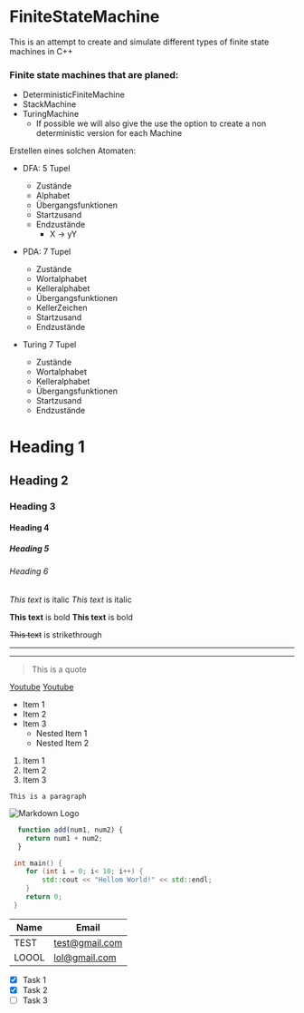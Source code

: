 # FiniteStateMachine
This is an attempt to create and simulate different types of finite state machines in C++

### Finite state machines that are planed:
* DeterministicFiniteMachine
* StackMachine
* TuringMachine
  * If possible we will also give the use the option to create a non deterministic version for each Machine

Erstellen eines solchen Atomaten:

* DFA: 5 Tupel
  * Zustände
  * Alphabet
  * Übergangsfunktionen
  * Startzusand
  * Endzustände
    * X -> yY

* PDA: 7 Tupel
  * Zustände
  * Wortalphabet
  * Kelleralphabet
  * Übergangsfunktionen
  * KellerZeichen
  * Startzusand
  * Endzustände

* Turing 7 Tupel
  * Zustände
  * Wortalphabet
  * Kelleralphabet
  * Übergangsfunktionen
  * Startzusand
  * Endzustände




<!-- Headings -->
# Heading 1
## Heading 2
### Heading 3
#### Heading 4
##### Heading 5
###### Heading 6

<!-- Italics -->
*This text* is italic
_This text_ is italic

<!-- Strong -->
**This text** is bold
__This text__ is bold

<!-- Strikethrough -->
~~This text~~ is strikethrough

<!-- Horizontal Rule -->
---
___

<!-- Blockquote -->
> This is a quote

<!-- Links -->
[Youtube](http://www.youtube.com)
[Youtube](http://www.youtube.com "YouTube")

<!-- UL -->
* Item 1
* Item 2
* Item 3
  * Nested Item 1
  * Nested Item 2

<!-- OL -->
1. Item 1
1. Item 2
1. Item 3

<!-- Inline Code Block -->
`This is a paragraph`

<!-- Images -->
![Markdown Logo](https://markdown-here.com/img/icon256.png)

<!-- Github Markdown -->
<!-- Code Blocks -->

```javascript
  function add(num1, num2) {
    return num1 + num2;
  }
```

```cpp
 int main() {
    for (int i = 0; i< 10; i++) {
        std::cout << "Hellom World!" << std::endl;
    }
    return 0;
 }
```

<!-- Tables -->
| Name     | Email          |
| -------- | -------------- |
| TEST     | test@gmail.com |
| LOOOL    | lol@gmail.com  |

<!-- Task List -->
* [x] Task 1
* [x] Task 2
* [ ] Task 3